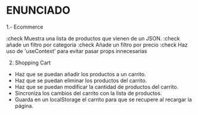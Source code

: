 # ENUNCIADO

1.- Ecommerce

:check Muestra una lista de productos que vienen de un JSON.
:check añade un filtro por categoría
:check Añade un filtro por precio
:check Haz uso de 'useContext' para evitar pasar props innecesarias

2. Shopping Cart

- Haz que se puedan añadir los productos a un carrito.
- Haz que se puedan eliminar los productos del carrito.
- Haz que se puedan modificar la cantidad de productos del carrito.
- Sincroniza los cambios del carrito con la lista de productos.
- Guarda en un localStorage el carrito para que se recupere al recargar la página.
